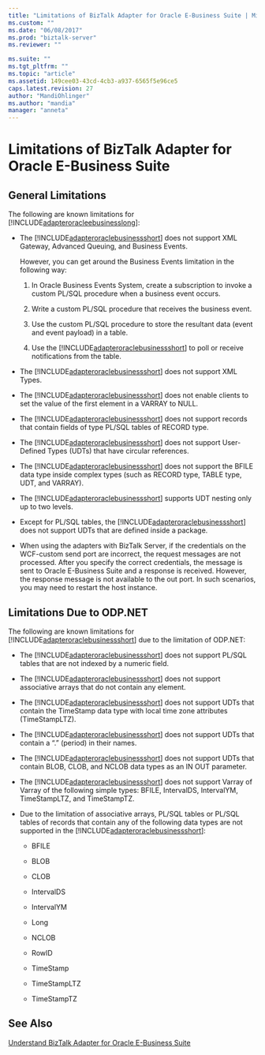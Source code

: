 ```yaml
---
title: "Limitations of BizTalk Adapter for Oracle E-Business Suite | Microsoft Docs"
ms.custom: ""
ms.date: "06/08/2017"
ms.prod: "biztalk-server"
ms.reviewer: ""

ms.suite: ""
ms.tgt_pltfrm: ""
ms.topic: "article"
ms.assetid: 149cee03-43cd-4cb3-a937-6565f5e96ce5
caps.latest.revision: 27
author: "MandiOhlinger"
ms.author: "mandia"
manager: "anneta"
---
```

# Limitations of BizTalk Adapter for Oracle E-Business Suite
## General Limitations  
 The following are known limitations for [!INCLUDE[adapteroracleebusinesslong](../../includes/adapteroracleebusinesslong-md.md)]:  
  
- The [!INCLUDE[adapteroraclebusinessshort](../../includes/adapteroraclebusinessshort-md.md)] does not support XML Gateway, Advanced Queuing, and Business Events.  
  
   However, you can get around the Business Events limitation in the following way:  
  
  1. In Oracle Business Events System, create a subscription to invoke a custom PL/SQL procedure when a business event occurs.  
  
  2. Write a custom PL/SQL procedure that receives the business event.  
  
  3. Use the custom PL/SQL procedure to store the resultant data (event and event payload) in a table.  
  
  4. Use the [!INCLUDE[adapteroraclebusinessshort](../../includes/adapteroraclebusinessshort-md.md)] to poll or receive notifications from the table.  
  
- The [!INCLUDE[adapteroraclebusinessshort](../../includes/adapteroraclebusinessshort-md.md)] does not support XML Types.  
  
- The [!INCLUDE[adapteroraclebusinessshort](../../includes/adapteroraclebusinessshort-md.md)] does not enable clients to set the value of the first element in a VARRAY to NULL.  
  
- The [!INCLUDE[adapteroraclebusinessshort](../../includes/adapteroraclebusinessshort-md.md)] does not support records that contain fields of type PL/SQL tables of RECORD type.  
  
- The [!INCLUDE[adapteroraclebusinessshort](../../includes/adapteroraclebusinessshort-md.md)] does not support User-Defined Types (UDTs) that have circular references.  
  
- The [!INCLUDE[adapteroraclebusinessshort](../../includes/adapteroraclebusinessshort-md.md)] does not support the BFILE data type inside complex types (such as RECORD type, TABLE type, UDT, and VARRAY).  
  
- The [!INCLUDE[adapteroraclebusinessshort](../../includes/adapteroraclebusinessshort-md.md)] supports UDT nesting only up to two levels.  
  
- Except for PL/SQL tables, the [!INCLUDE[adapteroraclebusinessshort](../../includes/adapteroraclebusinessshort-md.md)] does not support UDTs that are defined inside a package.  
  
- When using the adapters with BizTalk Server, if the credentials on the WCF-custom send port are incorrect, the request messages are not processed. After you specify the correct credentials, the message is sent to Oracle E-Business Suite and a response is received. However, the response message is not available to the out port. In such scenarios, you may need to restart the host instance.  
  
## Limitations Due to ODP.NET  
 The following are known limitations for [!INCLUDE[adapteroraclebusinessshort](../../includes/adapteroraclebusinessshort-md.md)] due to the limitation of ODP.NET:  
  
- The [!INCLUDE[adapteroraclebusinessshort](../../includes/adapteroraclebusinessshort-md.md)] does not support PL/SQL tables that are not indexed by a numeric field.  
  
- The [!INCLUDE[adapteroraclebusinessshort](../../includes/adapteroraclebusinessshort-md.md)] does not support associative arrays that do not contain any element.  
  
- The [!INCLUDE[adapteroraclebusinessshort](../../includes/adapteroraclebusinessshort-md.md)] does not support UDTs that contain the TimeStamp data type with local time zone attributes (TimeStampLTZ).  
  
- The [!INCLUDE[adapteroraclebusinessshort](../../includes/adapteroraclebusinessshort-md.md)] does not support UDTs that contain a “.” (period) in their names.  
  
- The [!INCLUDE[adapteroraclebusinessshort](../../includes/adapteroraclebusinessshort-md.md)] does not support UDTs that contain BLOB, CLOB, and NCLOB data types as an IN OUT parameter.  
  
- The [!INCLUDE[adapteroraclebusinessshort](../../includes/adapteroraclebusinessshort-md.md)] does not support Varray of Varray of the following simple types: BFILE, IntervalDS, IntervalYM, TimeStampLTZ, and TimeStampTZ.  
  
- Due to the limitation of associative arrays, PL/SQL tables or PL/SQL tables of records that contain any of the following data types are not supported in the [!INCLUDE[adapteroraclebusinessshort](../../includes/adapteroraclebusinessshort-md.md)]:  
  
  -   BFILE  
  
  -   BLOB  
  
  -   CLOB  
  
  -   IntervalDS  
  
  -   IntervalYM  
  
  -   Long  
  
  -   NCLOB  
  
  -   RowID  
  
  -   TimeStamp  
  
  -   TimeStampLTZ  
  
  -   TimeStampTZ  
  
## See Also  
 [Understand BizTalk Adapter for Oracle E-Business Suite](../../adapters-and-accelerators/adapter-oracle-ebs/understand-biztalk-adapter-for-oracle-e-business-suite.md)
